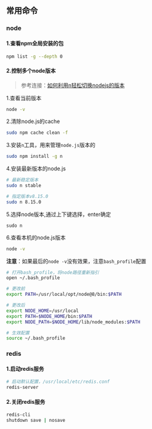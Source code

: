 
## 常用命令

### node
#### 1.查看npm全局安装的包
```bash
npm list -g --depth 0
```

#### 2.控制多个node版本
>参考连接：[如何利用n轻松切换nodejs的版本](https://newsn.net/say/node-n.html)

1.查看当前版本
```bash
node -v
```
2.清除node.js的cache
```bash
sudo npm cache clean -f
```
3.安装`n`工具，用来管理`node.js`版本的
```bash
sudo npm install -g n
```
4.安装最新版本的node.js
```bash
# 最新稳定版本
sudo n stable

# 指定版本v8.15.0
sudo n 8.15.0
```
5.选择node版本,通过上下键选择，enter确定
```
sudo n
```
6.查看本机的node.js版本
```bash
node -v
```
**注意**：如果最后的`node -v`没有效果，注意`bash_profile`配置
```bash
# 打开bash_profile，将node路径重新指引
open ~/.bash_profile

# 更改前
export PATH=/usr/local/opt/node@8/bin:$PATH

# 更改后
export NODE_HOME=/usr/local
export PATH=$NODE_HOME/bin:$PATH
export NODE_PATH=$NODE_HOME/lib/node_modules:$PATH

# 生效配置
source ~/.bash_profile
```

### redis
#### 1.启动redis服务
```bash
# 启动默认配置，/usr/local/etc/redis.conf
redis-server
```

#### 2.关闭redis服务
```bash
redis-cli
shutdown save | nosave
```